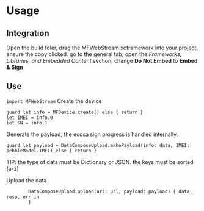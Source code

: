 # Usage
## Integration 
Open the build foler, drag the MFWebStream.xcframework into your project,  ensure the copy clicked.
go to the general tab, open the _Frameworks,_ _Libraries, and Embedded Content_ section, change **Do Not Embed** to **Embed & Sign**
## Use
`import MFWebStream`
Create the device
```
guard let info = MFDevice.create() else { return }
let IMEI = info.0
let SN = info.1
```

Generate the payload, the ecdsa sign progress is handled internally.
```
guard let payload = DataComposeUpload.makePayload(info: data, IMEI: pebbleModel.IMEI) else { return }
```
TIP: the type of data must be Dictionary or JSON. the keys must be sorted (a-z)

Upload the data
```
        DataComposeUpload.upload(url: url, payload: payload) { data, resp, err in
        }
```

